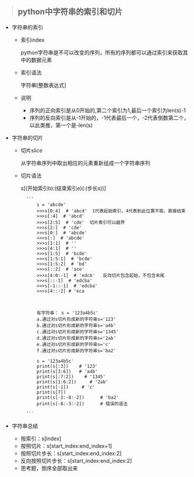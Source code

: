 >## python中字符串的索引和切片

+ 字符串的索引

    + 索引index
        
        python字符串是不可以改变的序列，所有的序列都可以通过索引来获取其中的数据元素
        
    + 索引语法
        
        字符串[整数表达式]
    
    + 说明
        
        - 序列的正向索引是从0开始的,第二个索引为1,最后一个索引为len(s)-1
        - 序列的反向索引是从-1开始的，-1代表最后一个，-2代表倒数第二个，以此类推，第一个是-len(s)
        
        
+ 字符串的切片
    
    + 切片slice
    
        从字符串序列中取出相应的元素重新组成一个字符串序列    
    
    + 切片语法
        
        s[(开始索引b):(结束索引e)(:(步长s))]
        
            ```
                s = 'abcde'
                >>>s[0:4]  # 'abcd'  1代表起始索引，4代表到此位置不取，直接结束
                >>>s[:4]  # 'abcd'
                >>>s[2:5]  # 'cde'  切片索引可以越界
                >>>s[2:]  # 'cde'
                >>>s[0:]  # 'abcde'
                >>>s[:]  # 'abcde'
                >>>s[1:1]  # ''
                >>>s[4:1]  # ''
                >>>s[1:5]  # 'bcde'
                >>>s[1:5:1]  # 'bcde'
                >>>s[1:5:2]  # 'bd'
                >>>s[::2]  # 'ace'
                >>>s[4:0:-1]  # 'edcb'   反向切片包含起始，不包含末尾
                >>>s[::-1]  # 'edcba'
                >>>s[-1::-1]  # 'edcba'
                >>>s[4::-2] # 'eca
                
                
                
                有字符串： s = '123a4b5c'
                a.通过对s切片形成新的字符串s='123'
                b.通过对s切片形成新的字符串s='a4b'
                c.通过对s切片形成新的字符串s='1345'
                d.通过对s切片形成新的字符串s='2ab'
                e.通过对s切片形成新的字符串s='c'
                f.通过对s切片形成新的字符串s='ba2'
                
                s = '123a4b5c'
                print(s[:3])    # '123'
                print(s[3:6])   # 'a4b'
                print(s[:7:2])    # '1345'
                print(s[1:6:2])     # '2ab'
                print(s[-1])     # 'c'
                print(s[7])
                print(s[-3:-8:-2])      # 'ba2'
                print(s[-8:-3:-2])      # 错误的语法
                
            ```
        
+ 字符串总结
    - 按索引：s[index]
    - 按照切片：s[start_index:end_index+1]
    - 按照切片步长：s[start_index:end_index:2]
    - 反向按照切片步长：s[start_index:end_index:2]
    - 思考题，倒序全部取出来
    